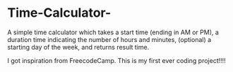 # Time-Calculator-
A simple time calculator which takes a start time (ending in AM or PM), a duration time indicating the number of hours and minutes,
(optional) a starting day of the week, and returns result time.  

 I got inspiration from FreecodeCamp. This is my first ever coding project!!!! 

